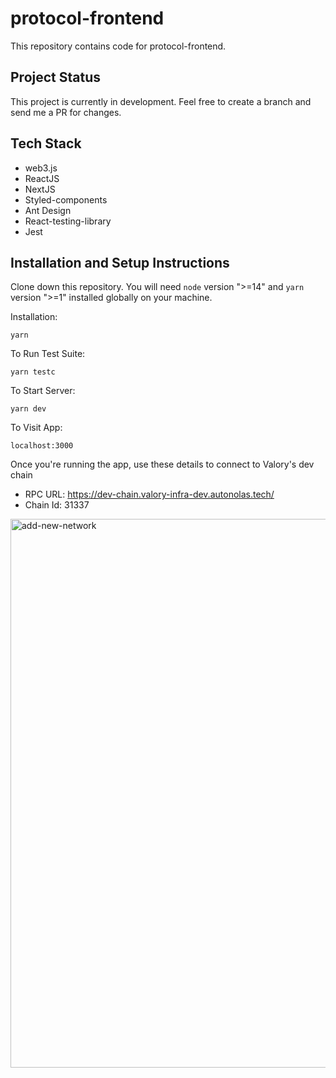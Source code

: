 # protocol-frontend
This repository contains code for protocol-frontend.

## Project Status
This project is currently in development. Feel free to create a branch and send me a PR for changes.

## Tech Stack
- web3.js
- ReactJS
- NextJS
- Styled-components
- Ant Design
- React-testing-library
- Jest

## Installation and Setup Instructions

Clone down this repository. You will need `node` version ">=14" and `yarn` version ">=1" installed globally on your machine.  

Installation:

`yarn`  

To Run Test Suite:  

`yarn testc`  

To Start Server:

`yarn dev`  

To Visit App:

`localhost:3000`  

Once you're running the app, use these details to connect to Valory's dev chain
- RPC URL: https://dev-chain.valory-infra-dev.autonolas.tech/
- Chain Id: 31337

<img width="878" alt="add-new-network" src="https://user-images.githubusercontent.com/22061815/149757107-0111fb9f-3a79-4f2b-8000-71533e740b43.png">

